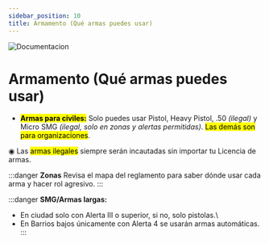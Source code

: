 ```yaml
---
sidebar_position: 10
title: Armamento (Qué armas puedes usar)
---
```

![Documentacion]( /img/documentacion.gif ) 
# Armamento (Qué armas puedes usar)

- <mark>**Armas para civiles:**</mark> Solo puedes usar Pistol, Heavy Pistol, .50 *(ilegal)* y Micro SMG *(ilegal, solo en zonas y alertas permitidas)*. <mark >Las demás son para organizaciones</mark>.

◉ Las <mark >armas ilegales</mark> siempre serán incautadas sin importar tu Licencia de armas.

:::danger **Zonas** 
Revisa el mapa del reglamento para saber dónde usar cada arma y hacer rol agresivo.
:::

:::danger **SMG/Armas largas:** 
- En ciudad solo con Alerta III o superior, si no, solo pistolas.\
- En Barrios bajos únicamente con Alerta 4 se usarán armas automáticas.
:::
